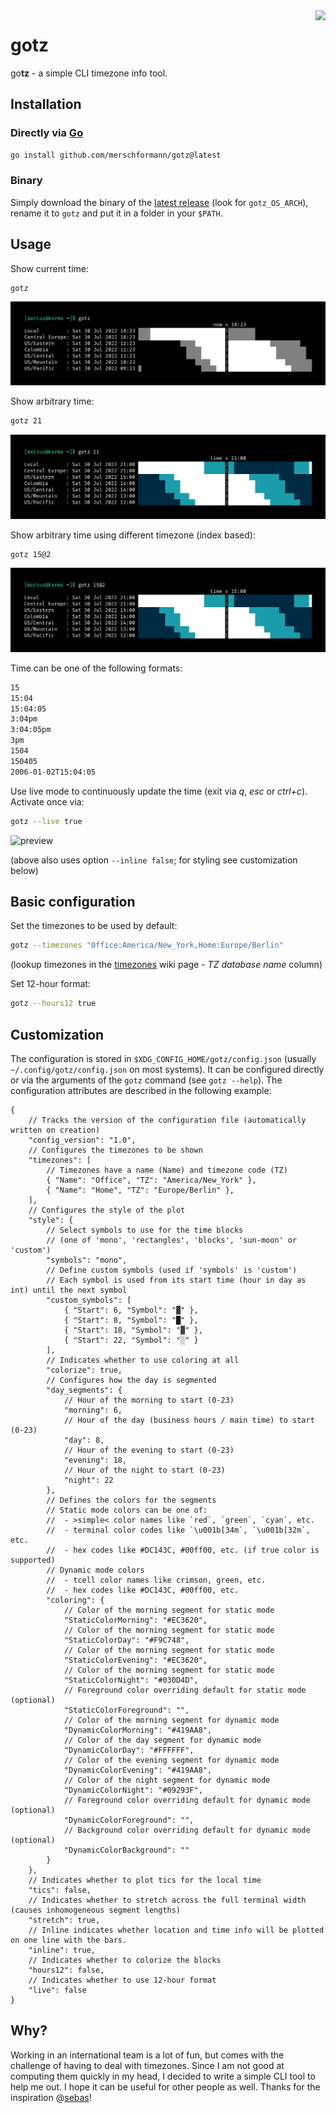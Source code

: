<img src="material/icon/world.svg" align="right" height="110"/>

# gotz

go**tz** - a simple CLI timezone info tool.

## Installation

### Directly via [Go](https://go.dev/doc/install)

```bash
go install github.com/merschformann/gotz@latest
```

### Binary

Simply download the binary of the [latest release](https://github.com/merschformann/gotz/releases/latest/) (look for `gotz_OS_ARCH`), rename it to `gotz` and put it in a folder in your `$PATH`.

## Usage

Show current time:

```bash
gotz
```

![preview](material/screenshot/gotz.png)

Show arbitrary time:

```bash
gotz 21
```

![preview](material/screenshot/gotz-15.png)

Show arbitrary time using different timezone (index based):

```bash
gotz 15@2
```

![preview](material/screenshot/gotz-15-2.png)

Time can be one of the following formats:

```txt
15
15:04
15:04:05
3:04pm
3:04:05pm
3pm
1504
150405
2006-01-02T15:04:05
```

Use live mode to continuously update the time (exit via _q_, _esc_ or _ctrl+c_). Activate once via:

```bash
gotz --live true
```

![preview](material/screenshot/gotz-live.png)

(above also uses option `--inline false`; for styling see customization below)

## Basic configuration

Set the timezones to be used by default:

```bash
gotz --timezones "Office:America/New_York,Home:Europe/Berlin"
```

(lookup timezones in the [timezones](https://en.wikipedia.org/wiki/List_of_tz_database_time_zones) wiki page - _TZ database name_ column)

Set 12-hour format:

```bash
gotz --hours12 true
```

## Customization

The configuration is stored in `$XDG_CONFIG_HOME/gotz/config.json` (usually `~/.config/gotz/config.json` on most systems). It can be configured directly or via the arguments of the `gotz` command (see `gotz --help`). The configuration attributes are described in the following example:

```jsonc
{
    // Tracks the version of the configuration file (automatically written on creation)
    "config_version": "1.0",
    // Configures the timezones to be shown
    "timezones": [
        // Timezones have a name (Name) and timezone code (TZ)
        { "Name": "Office", "TZ": "America/New_York" },
        { "Name": "Home", "TZ": "Europe/Berlin" },
    ],
    // Configures the style of the plot
    "style": {
        // Select symbols to use for the time blocks
        // (one of 'mono', 'rectangles', 'blocks', 'sun-moon' or 'custom')
        "symbols": "mono",
        // Define custom symbols (used if 'symbols' is 'custom')
        // Each symbol is used from its start time (hour in day as int) until the next symbol
        "custom_symbols": [
            { "Start": 6, "Symbol": "▓" },
            { "Start": 8, "Symbol": "█" },
            { "Start": 18, "Symbol": "▓" },
            { "Start": 22, "Symbol": "░" }
        ],
        // Indicates whether to use coloring at all
        "colorize": true,
        // Configures how the day is segmented
        "day_segments": {
            // Hour of the morning to start (0-23)
            "morning": 6,
            // Hour of the day (business hours / main time) to start (0-23)
            "day": 8,
            // Hour of the evening to start (0-23)
            "evening": 18,
            // Hour of the night to start (0-23)
            "night": 22
        },
        // Defines the colors for the segments
        // Static mode colors can be one of:
        //  - >simple< color names like `red`, `green`, `cyan`, etc.
        //  - terminal color codes like `\u001b[34m`, `\u001b[32m`, etc.
        //  - hex codes like #DC143C, #00ff00, etc. (if true color is supported)
        // Dynamic mode colors 
        //  - tcell color names like crimson, green, etc.
        //  - hex codes like #DC143C, #00ff00, etc.
        "coloring": {
            // Color of the morning segment for static mode
            "StaticColorMorning": "#EC3620",
            // Color of the morning segment for static mode
            "StaticColorDay": "#F9C748",
            // Color of the morning segment for static mode
            "StaticColorEvening": "#EC3620",
            // Color of the morning segment for static mode
            "StaticColorNight": "#030D4D",
            // Foreground color overriding default for static mode (optional)
            "StaticColorForeground": "",
            // Color of the morning segment for dynamic mode
            "DynamicColorMorning": "#419AA8",
            // Color of the day segment for dynamic mode
            "DynamicColorDay": "#FFFFFF",
            // Color of the evening segment for dynamic mode
            "DynamicColorEvening": "#419AA8",
            // Color of the night segment for dynamic mode
            "DynamicColorNight": "#09293F",
            // Foreground color overriding default for dynamic mode (optional)
            "DynamicColorForeground": "",
            // Background color overriding default for dynamic mode (optional)
            "DynamicColorBackground": ""
        }
    },
    // Indicates whether to plot tics for the local time
    "tics": false,
    // Indicates whether to stretch across the full terminal width (causes inhomogeneous segment lengths)
    "stretch": true,
    // Inline indicates whether location and time info will be plotted on one line with the bars.
    "inline": true,
    // Indicates whether to colorize the blocks
    "hours12": false,
    // Indicates whether to use 12-hour format
    "live": false
}
```

## Why?

Working in an international team is a lot of fun, but comes with the challenge of having to deal with timezones. Since I am not good at computing them quickly in my head, I decided to write a simple CLI tool to help me out. I hope it can be useful for other people as well.
Thanks for the inspiration @[sebas](https://github.com/sebastian-quintero)!
